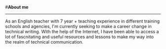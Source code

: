 
#**About me**
* * *
As an English teacher with 7 year + teaching experience in different training schools and agencies, I'm currently seeking to make a career change in technical writing. With the help of the Internet, I have been able to access a lot of fascnitating and useful resources and lessons to make my way into the realm of technical communication. 
